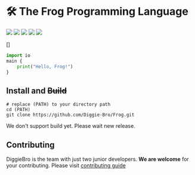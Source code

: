 # 🛠 The Frog Programming Language

<a href="https://github.com/Diggie-Bro/Frog"><img src="https://img.shields.io/badge/process-Develop-red"></a>
<a href="https://github.com/Diggie-Bro/Frog"><img src="https://img.shields.io/badge/build-X-green"></a>
<a href="https://www.python.org"><img src="https://img.shields.io/badge/language->=python3.6-blue"></a>
<a href="./LICENSE"><img src="https://img.shields.io/badge/LICENSE-MIT-pink"></a>
<a href="https://github.com/Diggie-Bro"><img src="https://img.shields.io/badge/DiggieBro-white"></a>

[]
``` python
import io
main {
    print("Hello, Frog!")
}
```

## Install and ~~Build~~
```
# replace (PATH) to your directory path
cd (PATH)
git clone https://github.com/Diggie-Bro/Frog.git
```

We don't support build yet. Please wait new release.

## Contributing
DiggieBro is the team with just two junior developers. **We are welcome** for your contributing.
Please visit [contributing guide](./CONTRIBUTING.md)